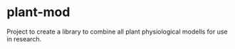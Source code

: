 # plant-mod
Project to create a library to combine all plant physiological modells for use in research.
